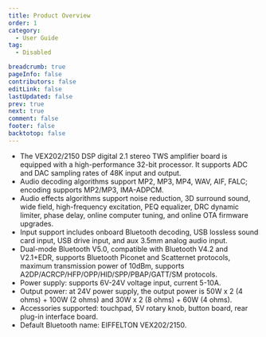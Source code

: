 ```yaml
---
title: Product Overview
order: 1
category:
  - User Guide
tag:
  - Disabled

breadcrumb: true
pageInfo: false
contributors: false
editLink: false
lastUpdated: false
prev: true
next: true
comment: false
footer: false
backtotop: false
---
```


<!-- more -->
- The VEX202/2150 DSP digital 2.1 stereo TWS amplifier board is equipped with a high-performance 32-bit processor. It supports ADC and DAC sampling rates of 48K input and output.
- Audio decoding algorithms support MP2, MP3, MP4, WAV, AIF, FALC; encoding supports MP2/MP3, IMA-ADPCM.
- Audio effects algorithms support noise reduction, 3D surround sound, wide field, high-frequency excitation, PEQ equalizer, DRC dynamic limiter, phase delay, online computer tuning, and online OTA firmware upgrades.
- Input support includes onboard Bluetooth decoding, USB lossless sound card input, USB drive input, and aux 3.5mm analog audio input.
- Dual-mode Bluetooth V5.0, compatible with Bluetooth V4.2 and V2.1+EDR, supports Bluetooth Piconet and Scatternet protocols, maximum transmission power of 10dBm, supports A2DP/ACRCP/HFP/OPP/HID/SPP/PBAP/GATT/SM protocols.
- Power supply: supports 6V-24V voltage input, current 5-10A.
- Output power: at 24V power supply, the output power is 50W x 2 (4 ohms) + 100W (2 ohms) and 30W x 2 (8 ohms) + 60W (4 ohms).
- Accessories supported: touchpad, 5V rotary knob, button board, rear plug-in interface board.
- Default Bluetooth name: EIFFELTON VEX202/2150.